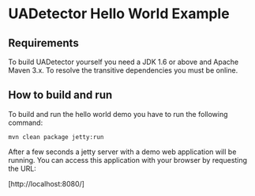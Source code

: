 UADetector Hello World Example
==============================


Requirements
------------

To build UADetector yourself you need a JDK 1.6 or above and Apache Maven 3.x.
To resolve the transitive dependencies you must be online.


How to build and run
--------------------

To build and run the hello world demo you have to run the following command:

`mvn clean package jetty:run`

After a few seconds a jetty server with a demo web application will be running.
You can access this application with your browser by requesting the URL:

[http://localhost:8080/]
